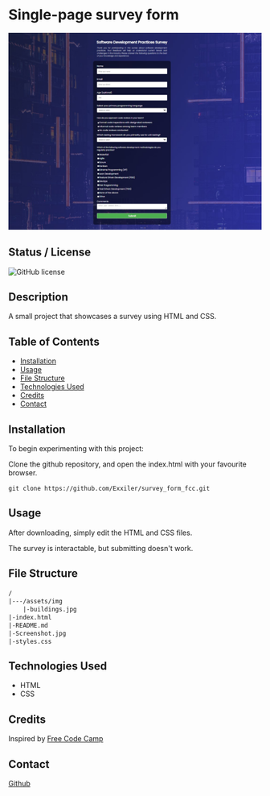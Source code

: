 # Single-page survey form 

![Project Screenshot](Screenshot.jpg)


## Status / License
![GitHub license](https://img.shields.io/badge/license-MIT-blue.svg)

## Description

A small project that showcases a survey using HTML and CSS.

## Table of Contents

- [Installation](#installation)
- [Usage](#usage)
- [File Structure](#file-structure)
- [Technologies Used](#technologies-used)
- [Credits](#credits)
- [Contact](#contact)

## Installation

To begin experimenting with this project:

Clone the github repository, and open the index.html with your favourite browser.
    
    git clone https://github.com/Exxiler/survey_form_fcc.git

## Usage

After downloading, simply edit the HTML and CSS files.

The survey is interactable, but submitting doesn't work.

## File Structure
     
    /
    |---/assets/img
        |-buildings.jpg
    |-index.html
    |-README.md
    |-Screenshot.jpg
    |-styles.css

## Technologies Used

- HTML
- CSS

## Credits

Inspired by [Free Code Camp](https://www.freecodecamp.org/)

## Contact

[Github](https://github.com/Exxiler)
